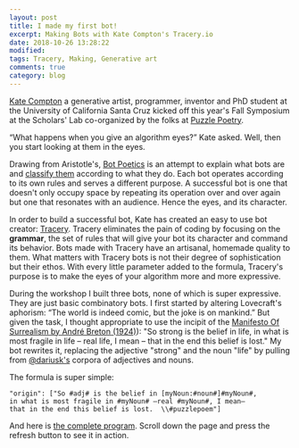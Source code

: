 ```yaml
---
layout: post
title: I made my first bot!  
excerpt: Making Bots with Kate Compton's Tracery.io    
date: 2018-10-26 13:28:22 
modified:  
tags: Tracery, Making, Generative art 
comments: true
category: blog 
---
```


[Kate Compton](http://www.galaxykate.com/) a generative artist, programmer, inventor and PhD student at the University of California Santa Cruz kicked off this year's Fall Symposium at the Scholars' Lab co-organized by the folks at [Puzzle Poetry](http://puzzlepoesis.org).

“What happens when you give an algorithm eyes?” Kate asked. Well, then you start looking at them in the eyes. 

Drawing from Aristotle's, [Bot Poetics](https://vimeo.com/album/4684603/video/225566776) is an attempt to explain what bots are and [classify them](http://galaxykate.com/pdfs/galaxykate-handout-botpoetics.pdf) according to what they do. Each bot operates according to its own rules and serves a different purpose. A successful bot is one that doesn't only occupy space by repeating its operation over and over again but one that resonates with an audience. Hence the eyes, and its character.   

In order to build a successful bot, Kate has created an easy to use bot creator: [Tracery](http://www.tracery.io). Tracery eliminates the pain of coding by focusing on the **grammar**, the set of rules that will give your bot its character and command its behavior. Bots made with Tracery have an artisanal, homemade quality to them. What matters with Tracery bots is not their degree of sophistication but their ethos. With every little parameter added to the formula, Tracery's purpose is to make the eyes of your algorithm more and more expressive.  

During the workshop I built three bots, none of which is super expressive. They are just basic combinatory bots. I first started by altering Lovecraft's aphorism: “The world is indeed comic, but the joke is on mankind.” But given the task, I thought appropriate to use the incipit of the [Manifesto Of Surrealism by André Breton (1924)](http://www2.hawaii.edu/~freeman/courses/phil330/MANIFESTO%20OF%20SURREALISM.pdf)): "So strong is the belief in life, in what is most fragile in life – real life, I mean – that in the end this belief is lost." My bot rewrites it, replacing the adjective "strong" and the noun "life" by pulling from [@dariusk's](https://github.com/dariusk/corpora) corpora of adjectives and nouns. 

The formula is super simple: 
~~~~
"origin": ["So #adj# is the belief in [myNoun:#noun#]#myNoun#, 
in what is most fragile in #myNoun# –real #myNoun#, I mean– 
that in the end this belief is lost.  \\#puzzlepoem"]
~~~~

And here is [the complete program](https://www.cheapbotsdonequick.com/source/ss4ws). Scroll down the page and press the refresh button to see it in action.